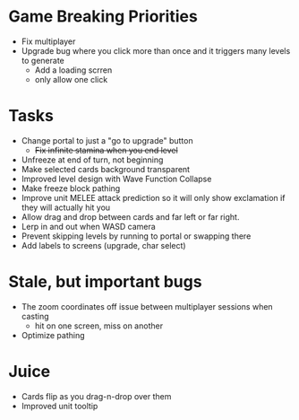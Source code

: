 # Game Breaking Priorities
- Fix multiplayer
- Upgrade bug where you click more than once and it triggers many levels to generate
    - Add a loading scrren
    - only allow one click

# Tasks
- Change portal to just a "go to upgrade" button
    - ~~Fix infinite stamina when you end level~~
- Unfreeze at end of turn, not beginning
- Make selected cards background transparent
- Improved level design with Wave Function Collapse
- Make freeze block pathing
- Improve unit MELEE attack prediction so it will only show exclamation if they will actually hit you
- Allow drag and drop between cards and far left or far right.
- Lerp in and out when WASD camera
- Prevent skipping levels by running to portal or swapping there
- Add labels to screens (upgrade, char select)

# Stale, but important bugs

- The zoom coordinates off issue between multiplayer sessions when casting
    - hit on one screen, miss on another
- Optimize pathing

# Juice
- Cards flip as you drag-n-drop over them
- Improved unit tooltip